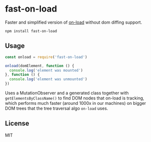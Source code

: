 # fast-on-load

Faster and simplified version of [on-load](https://github.com/shama/on-load) without dom diffing support.

```
npm install fast-on-load
```

## Usage

``` js
const onload = require('fast-on-load')

onload(domElement, function () {
  console.log('element was mounted')
}, function () {
  console.log('element was unmounted')
})
```

Uses a MutationObserver and a generated class together with `getElementsByClassName()` to find DOM nodes that on-load is tracking, which performs
much faster (around 1000x in our machines) on bigger DOM trees that the tree traversal algo `on-load` uses.

## License

MIT
